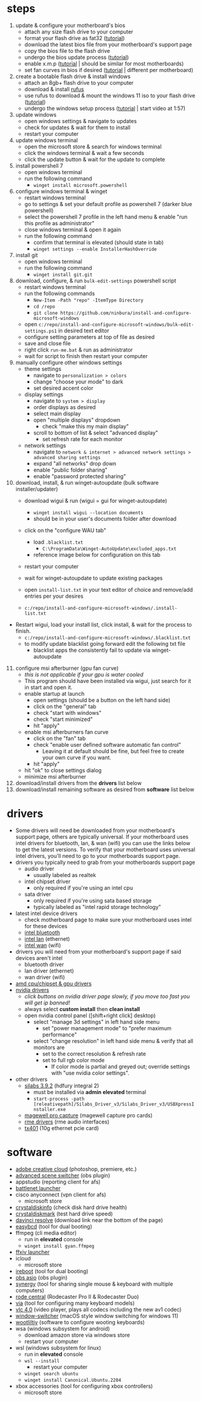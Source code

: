# steps
1. update & configure your motherboard's bios
	- attach any size flash drive to your computer
	- format your flash drive as fat32 ([tutorial](<https://www.asus.com/support/FAQ/1044735/>))
	- download the latest bios file from your motherboard's support page
	- copy the bios file to the flash drive
	- undergo the bios update process ([tutorial](<https://www.youtube.com/watch?v=n6ZAMrjRudg>))
	- enable x.m.p ([tutorial](<https://www.youtube.com/watch?v=qCnGQPlY6pE>) | should be similar for most motherboards)
	- set fan curves in bios if desired ([tutorial](<https://www.youtube.com/watch?v=ZoWlNIzOO0E>) | different per motherboard)
2. create a bootable flash drive & install windows
	- attach an 8gb+ flash drive to your computer
	- download & install [rufus](<https://rufus.ie/en/>)
	- use rufus to download & mount the windows 11 iso to your flash drive ([tutorial](<https://pureinfotech.com/rufus-create-bootable-windows-11-usb/>))
	- undergo the windows setup process ([tutorial](<https://youtu.be/mTDbHgs9dHk?si=hBSuKpeqPmHCfUP6&t=117>) | start video at 1:57)
3. update windows
	- open windows settings & navigate to updates
	- check for updates & wait for them to install
	- restart your computer
4. update windows terminal
	- open the microsoft store & search for windows terminal
	- click the windows terminal & wait a few seconds
	- click the update button & wait for the update to complete
5. install powershell 7
	- open windows terminal
	- run the following command
		- `winget install microsoft.powershell`
6. configure windows terminal & winget
	- restart windows terminal
	- go to settings & set your default profile as powershell 7 (darker blue powershell)
	- select the powershell 7 profile in the left hand menu & enable "run this profile as administrator"
	- close windows terminal & open it again
	- run the following command
		- confirm that terminal is elevated (should state in tab)
		- `winget settings --enable InstallerHashOverride`
7. install git
	- open windows terminal
	- run the following command
		- `winget install git.git`
8. download, configure, & run `bulk-edit-settings` powershell script
	- restart windows terminal
	- run the following commands
		- `New-Item -Path "repo" -ItemType Directory`
		- `cd /repo`
		- `git clone https://github.com/ninbura/install-and-configure-microsoft-windows`
	- open `c:/repo/install-and-configure-microsoft-windows/bulk-edit-settings.ps1` in desired text editor 
	- configure setting parameters at top of file as desired
	- save and close file
	- right click `run-me.bat` & run as administrator
	- wait for script to finish then restart your computer
9. manually configure other windows settings
	- theme settings
		- navigate to `personalization > colors`
		- change "choose your mode" to dark
		- set desired accent color
	- display settings
		- navigate to `system > display`
		- order displays as desired
		- select main display
		- open "multiple displays" dropdown
			- check "make this my main display"
		- scroll to bottom of list & select "advanced display"
			- set refresh rate for each monitor
	- network settings
		- navigate to `network & internet > advanced network settings > advanced sharing settings`
		- expand "all networks" drop down
		- enable "public folder sharing"
		- enable "password protected sharing"
10. download, install, & run winget-autoupdate (bulk software installer/updater)
	- download wigui & run (wigui = gui for winget-autoupdate)
		- `winget install wigui --location documents`
		- should be in your user's documents folder after download
	- click on the "configure WAU tab"
 		- load `.blacklist.txt` 
 			- `C:\ProgramData\Winget-AutoUpdate\excluded_apps.txt`
		- reference image below for configuration on this tab
		
	- restart your computer
	- wait for winget-autoupdate to update existing packages
	- open `install-list.txt` in your text editor of choice and remove/add entries per your desires
    - `c:/repo/install-and-configure-microsoft-windows/.install-list.txt`
- Restart wigui, load your install list, click install, & wait for the process to finish.
    - `c:/repo/install-and-configure-microsoft-windows/.blacklist.txt` 
	- to modify update blacklist going forward edit the following txt file
		- blacklist apps the consistently fail to update via winget-autoupdate
11. configure msi afterburner (gpu fan curve)
	- *this is not applicable if your gpu is water cooled*
	- This program should have been installed via wigui, just search for it in start and open it.
	- enable startup at launch
		- open settings (should be a button on the left hand side)
		- click on the "general" tab
		- check "start with windows"
		- check "start minimized"
		- hit "apply"
	- enable msi afterburners fan curve
		- click on the "fan" tab
		- check "enable user defined software automatic fan control"
			- Leaving it at default should be fine, but feel free to create your own curve if you want.
		- hit "apply"
	- hit "ok" to close settings dialog
	- minimize msi afterburner
12. download/install drivers from the **drivers** list below
13. download/install remaining software as desired from **software** list below
# drivers
- Some drivers will need be downloaded from your motherboard's support page, others are typically universal. If your motherboard uses intel drivers for bluetooth, lan, & wan (wifi) you can use the links below to get the latest versions. To verify that your motherboard uses universal intel drivers, you'll need to go to your motherboards support page.
- drivers you typically need to grab from your motherboards support page
	- audio driver 
		- usually labeled as realtek
	- intel chipset driver
		- only required if you're using an intel cpu
	- sata driver
		- only required if you're using sata based storage
		- typically labeled as "intel rapid storage technology"
- latest intel device drivers 
	- check motherboard page to make sure your motherboard uses intel for these devices
	- [intel bluetooth](<https://www.intel.com/content/www/us/en/support/articles/000005489/wireless.html>)
	- [intel lan](<https://www.intel.com/content/www/us/en/download/18293/intel-network-adapter-driver-for-windows-10.html>) (ethernet)
	- [intel wan](<https://www.intel.com/content/www/us/en/download/19351/windows-10-and-windows-11-wi-fi-drivers-for-intel-wireless-adapters.html>) (wifi)
- drivers you will need from your motherboard's support page if said devices aren't intel
	- bluetooth driver
	- lan driver (ethernet)
	- wan driver (wifi)
- [amd cpu/chipset & gpu drivers](<https://www.amd.com/en/support>)
- [nvidia drivers](<https://www.nvidia.com/download/index.aspx>)
	- *click buttons on nvidia driver page slowly, if you move too fast you will get ip banned!*
	- always select **custom install** then **clean install**
	- open nvidia control panel ([shift+right click] desktop)
		- select "manage 3d settings" in left hand side menu
			- set "power management mode" to "prefer maximum performance"
		- select "change resolution" in left hand side menu & verify that all monitors are
			- set to the correct resolution & refresh rate
			- set to full rgb color mode
				- If color mode is partial and greyed out; override settings with "use nvidia color settings".
- other drivers
	- [silabs 3.9.2](<https://hdfury.com/product/integral-2/>) (hdfury integral 2)
		- must be installed via **admin elevated** terminal
		- `start-process -path [releativepath]/Silabs_Driver_v3/Silabs_Driver_v3/USBXpressInstaller.exe`
	- [magewell pro capture](<https://www.magewell.com/downloads/pro-capture>) (magewell capture pro cards)
	- [rme drivers](<https://www.rme-usa.com/downloads.html>) (rme audio interfaces)
	- [tx401](<https://www.tp-link.com/us/support/download/tx401/>) (10g ethernet pcie card)
# software
- [adobe creative cloud](<https://www.adobe.com/creativecloud.html>) (photoshop, premiere, etc.)
- [advanced scene switcher](<https://github.com/WarmUpTill/SceneSwitcher/releases>) (obs plugin)
- appstudio (reporting client for afs)
- [battlenet launcher](<https://us.shop.battle.net/en-us>)
- cisco anyconnect (vpn client for afs)
	- microsoft store
- [crystaldiskinfo](<https://crystalmark.info/en/software/crystaldiskinfo/>) (check disk hard drive health)
- [crystaldiskmark](<https://crystalmark.info/en/software/crystaldiskmark/>) (test hard drive speed)
- [davinci resolve](<https://www.blackmagicdesign.com/products/davinciresolve>) (download link near the bottom of the page)
- [easybcd](<https://neosmart.net/EasyBCD/>) (tool for dual booting)
- ffmpeg (cli media editor)
	- run in **elevated** console
	- `winget install gyan.ffmpeg`
- [ffxiv launcher](<https://na.finalfantasyxiv.com/lodestone/playguide/#returner>) 
- icloud
	- microsoft store
- [ireboot](<https://neosmart.net/iReboot/>) (tool for dual booting)
- [obs asio](<https://github.com/Andersama/obs-asio/releases>) (obs plugin)
- [synergy](<https://symless.com/synergy/account-login?redirect=https%3A%2F%2Fsymless.com%2Fsynergy%2Fdownload>) (tool for sharing single mouse & keyboard with multiple computers)
- [rode central](<https://rode.com/en-us/software/rode-central>) (Rodecaster Pro II & Rodecaster Duo)
- [via](<https://www.caniusevia.com/>) (tool for configuring many keyboard models)
- [vlc 4.0](<https://artifacts.videolan.org/vlc/nightly-win64/>) (video player, plays all codecs including the new av1 codec)
- [window-switcher](<https://github.com/sigoden/window-switcher/releases>) (macOS style window switching for windows 11)
- [wootliltiy](<https://wooting.io/wootility>) (software to configure wooting keyboards)
- wsa (windows subsystem for android)
	- download amazon store via windows store
	- restart your computer
- wsl (windows subsystem for linux)
	- run in **elevated** console
	- `wsl --install`
		- restart your computer
	- `winget search ubuntu`
	- `winget install Canonical.Ubuntu.2204`
- xbox accessories (tool for configuring xbox controllers)
	- microsoft store
